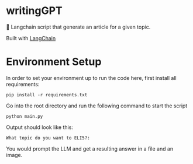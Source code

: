 # writingGPT
🦜 Langchain script that generate an article for a given topic.

Built with [LangChain](https://github.com/hwchase17/langchain)

# Environment Setup
In order to set your environment up to run the code here, first install all requirements:

```shell
pip install -r requirements.txt
```

Go into the root directory and run the following command to start the script

```shell
python main.py
```

Output should look like this:
```shell
What topic do you want to ELI5?: 
```

You would prompt the LLM and get a resulting answer in a file and an image.
